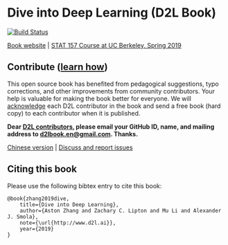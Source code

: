 # Dive into Deep Learning (D2L Book)

[![Build Status](http://ci.diveintodeeplearning.org/job/en/job/master/badge/icon)](http://ci.diveintodeeplearning.org/job/en/job/master/)

[Book website](http://en.diveintodeeplearning.org/) | [STAT 157 Course at UC Berkeley, Spring 2019](http://courses.d2l.ai/berkeley-stat-157/index.html)


## Contribute ([learn how](http://en.diveintodeeplearning.org/chapter_appendix/how-to-contribute.html))

This open source book has benefited from pedagogical suggestions, typo corrections, and other improvements from community contributors. Your help is valuable for making the book better for everyone. We will [acknowledge](https://www.d2l.ai/chapter_preface/preface.html#Acknowledgments) each D2L contributor in the book and send a free book (hard copy) to each contributor when it is published. 

**Dear [D2L contributors](https://github.com/d2l-ai/d2l-en/graphs/contributors), please email your GitHub ID, name, and mailing address to d2lbook.en@gmail.com. Thanks.**

[Chinese version](https://github.com/d2l-ai/d2l-zh) | [Discuss and report issues](https://discuss.mxnet.io/)


## Citing this book

Please use the following bibtex entry to cite this book:

```
@book{zhang2019dive,
    title={Dive into Deep Learning},
    author={Aston Zhang and Zachary C. Lipton and Mu Li and Alexander J. Smola},
    note={\url{http://www.d2l.ai}},
    year={2019}
}
```
